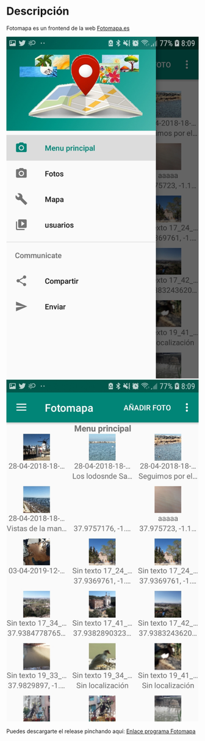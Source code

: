 



# Descripción

Fotomapa es un frontend de la web [Fotomapa.es](https://fotomapa.es/)

![Imagen programa 1](/images/program1.jpg)
![Imagen programa 2](/images/program2.jpg)

Puedes descargarte el release pinchando aquí: 
[Enlace programa Fotomapa](https://github.com/kikemadrigal/FotomapaJava/tree/master/app/build/outputs/apk/debug/app-debug.apk)


